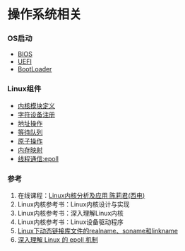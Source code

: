 # 操作系统相关

### OS启动
- [BIOS](boot.md#bios)
- [UEFI](boot.md#uefi)
- [BootLoader](boot.md#bootloader)

### Linux组件
- [内核模块定义](kernel.md)
- [字符设备注册](kernel.md#字符设备注册)
- [地址操作](kernel.md#地址操作)
- [等待队列](component.md#wait-queue)
- [原子操作](component.md#atomic)
- [内存映射](memory.md)
- [线程通信:epoll](epoll.md)

### 参考
1. 在线课程：[Linux内核分析及应用 陈莉君(西电)](https://www.xuetangx.com/course/XIYOU08091001441/1516763)
2. Linux内核参考书：Linux内核设计与实现
3. Linux内核参考书：深入理解Linux内核
4. Linux内核参考书：Linux设备驱动程序
5. [Linux下动态链接库文件的realname、soname和linkname](https://blog.csdn.net/J_H_C/article/details/98375371)
6. [深入理解 Linux 的 epoll 机制](https://mp.weixin.qq.com/s/YNgYwR3gYBICkAj_cesw2g)
